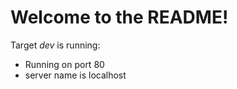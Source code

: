 
# Welcome to the README!

Target *dev* is running:

* Running on port 80 
* server name is localhost